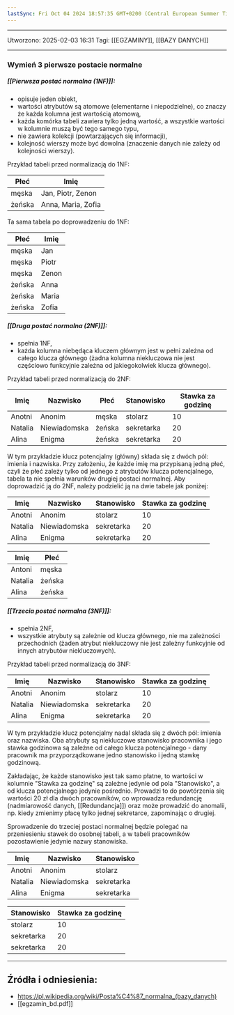 ```yaml
---
lastSync: Fri Oct 04 2024 18:57:35 GMT+0200 (Central European Summer Time)
---
```


---
Utworzono: 2025-02-03 16:31
Tagi: [[EGZAMINY]], [[BAZY DANYCH]]

---
### **Wymień 3 pierwsze postacie normalne**

##### [[Pierwsza postać normalna (1NF)]]:
- opisuje jeden obiekt,
- wartości atrybutów są atomowe (elementarne i niepodzielne), co znaczy że każda kolumna jest wartością atomową,
- każda komórka tabeli zawiera tylko jedną wartość, a wszystkie wartości w kolumnie muszą być tego samego typu,
- nie zawiera kolekcji (powtarzających się informacji),
- kolejność wierszy może być dowolna (znaczenie danych nie zależy od kolejności wierszy).

Przykład tabeli przed normalizacją do 1NF:

| Płeć   | Imię               |
| ------ | ------------------ |
| męska  | Jan, Piotr, Zenon  |
| żeńska | Anna, Maria, Zofia |
Ta sama tabela po doprowadzeniu do 1NF:

| Płeć   | Imię  |
| ------ | ----- |
| męska  | Jan   |
| męska  | Piotr |
| męska  | Zenon |
| żeńska | Anna  |
| żeńska | Maria |
| żeńska | Zofia |

##### [[Druga postać normalna (2NF)]]:
- spełnia 1NF,
- każda kolumna niebędąca kluczem głównym jest w pełni zależna od całego klucza głównego (żadna kolumna niekluczowa nie jest częściowo funkcyjnie zależna od jakiegokolwiek klucza głównego).

Przykład tabeli przed normalizacją do 2NF:

| Imię    | Nazwisko     | Płeć   | Stanowisko | Stawka za godzinę |
| ------- | ------------ | ------ | ---------- | ----------------- |
| Anotni  | Anonim       | męska  | stolarz    | 10                |
| Natalia | Niewiadomska | żeńska | sekretarka | 20                |
| Alina   | Enigma       | żeńska | sekretarka | 20                |
W tym przykładzie klucz potencjalny (główny) składa się z dwóch pól: imienia i nazwiska. Przy założeniu, że każde imię ma przypisaną jedną płeć, czyli że płeć zależy tylko od jednego z atrybutów klucza potencjalnego, tabela ta nie spełnia warunków drugiej postaci normalnej. Aby doprowadzić ją do 2NF, należy podzielić ją na dwie tabele jak poniżej:

| Imię    | Nazwisko     | Stanowisko | Stawka za godzinę |
| ------- | ------------ | ---------- | ----------------- |
| Anotni  | Anonim       | stolarz    | 10                |
| Natalia | Niewiadomska | sekretarka | 20                |
| Alina   | Enigma       | sekretarka | 20                |

| Imię    | Płeć   |
| ------- | ------ |
| Antoni  | męska  |
| Natalia | żeńska |
| Alina   | żeńska |

##### [[Trzecia postać normalna (3NF)]]:
- spełnia 2NF,
- wszystkie atrybuty są zależnie od klucza głównego, nie ma zależności przechodnich (żaden atrybut niekluczowy nie jest zależny funkcyjnie od innych atrybutów niekluczowych).

Przykład tabeli przed normalizacją do 3NF:

| Imię    | Nazwisko     | Stanowisko | Stawka za godzinę |
| ------- | ------------ | ---------- | ----------------- |
| Anotni  | Anonim       | stolarz    | 10                |
| Natalia | Niewiadomska | sekretarka | 20                |
| Alina   | Enigma       | sekretarka | 20                |
W tym przykładzie klucz potencjalny nadal składa się z dwóch pól: imienia oraz nazwiska. Oba atrybuty są niekluczowe stanowisko pracownika i jego stawka godzinowa są zależne od całego klucza potencjalnego - dany pracownik ma przyporządkowane jedno stanowisko i jedną stawkę godzinową.

Zakładając, że każde stanowisko jest tak samo płatne, to wartości w kolumnie "Stawka za godzinę" są zależne jedynie od pola "Stanowisko", a od klucza potencjalnego jedynie pośrednio. Prowadzi to do powtórzenia się wartości 20 zł dla dwóch pracowników, co wprowadza redundancję (nadmiarowość danych, [[Redundancja]]) oraz może prowadzić do anomalii, np. kiedy zmienimy płacę tylko jednej sekretarce, zapominając o drugiej.

Sprowadzenie do trzeciej postaci normalnej będzie polegać na przeniesieniu stawek do osobnej tabeli, a w tabeli pracowników pozostawienie jedynie nazwy stanowiska.

| Imię    | Nazwisko     | Stanowisko |
| ------- | ------------ | ---------- |
| Anotni  | Anonim       | stolarz    |
| Natalia | Niewiadomska | sekretarka |
| Alina   | Enigma       | sekretarka |

| Stanowisko | Stawka za godzinę |
| ---------- | ----------------- |
| stolarz    | 10                |
| sekretarka | 20                |
| sekretarka | 20                |

---
## Źródła i odniesienia:
- https://pl.wikipedia.org/wiki/Posta%C4%87_normalna_(bazy_danych)
- [[egzamin_bd.pdf]]